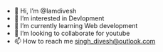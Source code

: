 - 👋 Hi, I’m @Iamdivesh
- 👀 I’m interested in Devlopment 
- 🌱 I’m currently learning Web development
- 💞️ I’m looking to collaborate for youtube
- 📫 How to reach me singh_divesh@outlook.com

<!---
Iamdivesh/Iamdivesh is a ✨ special ✨ repository because its `README.md` (this file) appears on your GitHub profile.
You can click the Preview link to take a look at your changes.
--->
